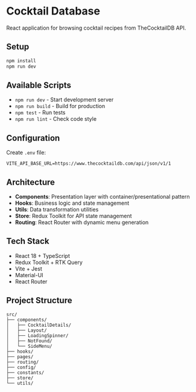 # Cocktail Database

React application for browsing cocktail recipes from TheCocktailDB API.

## Setup

```bash
npm install
npm run dev
```

## Available Scripts

- `npm run dev` - Start development server
- `npm run build` - Build for production
- `npm test` - Run tests
- `npm run lint` - Check code style

## Configuration

Create `.env` file:
```
VITE_API_BASE_URL=https://www.thecocktaildb.com/api/json/v1/1
```

## Architecture

- **Components**: Presentation layer with container/presentational pattern
- **Hooks**: Business logic and state management  
- **Utils**: Data transformation utilities
- **Store**: Redux Toolkit for API state management
- **Routing**: React Router with dynamic menu generation

## Tech Stack

- React 18 + TypeScript
- Redux Toolkit + RTK Query
- Vite + Jest
- Material-UI
- React Router

## Project Structure

```
src/
├── components/
│   ├── CocktailDetails/
│   ├── Layout/
│   ├── LoadingSpinner/
│   ├── NotFound/
│   └── SideMenu/
├── hooks/
├── pages/
├── routing/
├── config/
├── constants/
├── store/
└── utils/
```
